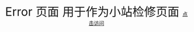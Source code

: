 <div align="center">
<font size="6">
Error 页面
用于作为小站检修页面
</font>
<a href="https://skimrme.github.io/error.badservers/">点击访问</a><br>
</div>
